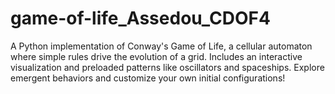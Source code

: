 # game-of-life_Assedou_CDOF4
A Python implementation of Conway's Game of Life, a cellular automaton where simple rules drive the evolution of a grid. Includes an interactive visualization and preloaded patterns like oscillators and spaceships. Explore emergent behaviors and customize your own initial configurations!
